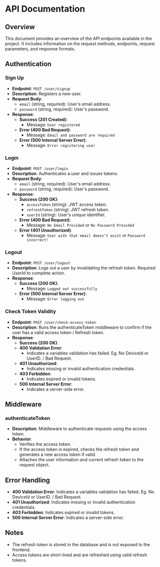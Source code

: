 # API Documentation

## Overview

This document provides an overview of the API endpoints available in the project. It includes information on the request methods, endpoints, request parameters, and response formats.

## Authentication

### Sign Up

- **Endpoint**: `POST /user/signup`
- **Description**: Registers a new user.
- **Request Body**:
  - `email` (string, required): User's email address.
  - `password` (string, required): User's password.
- **Response**:
  - **Success (201 Created)**:
    - Message: `User registered`
  - **Error (400 Bad Request)**:
    - Message: `Email and password are required`
  - **Error (500 Internal Server Error)**:
    - Message: `Error registering user`

### Login

- **Endpoint**: `POST /user/login`
- **Description**: Authenticates a user and issues tokens.
- **Request Body**:
  - `email` (string, required): User's email address.
  - `password` (string, required): User's password.
- **Response**:
  - **Success (200 OK)**:
    - `accessToken` (string): JWT access token.
    - `refreshToken` (string): JWT refresh token.
    - `userId` (string): User's unique identifier.
  - **Error (400 Bad Request)**:
    - Message: `No Email Provided` or `No Password Provided`
  - **Error (401 Unauthorized)**:
    - Message: `User with that email doesn’t exist` or `Password incorrect!`

### Logout

- **Endpoint**: `POST /user/logout`
- **Description**: Logs out a user by invalidating the refresh token. Required UserId to complete action.
- **Response**:
  - **Success (200 OK)**:
    - Message: `Logged out successfully`
  - **Error (500 Internal Server Error)**:
    - Message: `Error logging out`

### Check Token Validity
  - **Endpoint**: `POST /user/check-access-token`
  - **Description**: Runs the authenticateToken middleware to confirm if the user has a valid access token / Refresh token.
  - **Response**:
    - **Success (200 OK)**:
    - **400 Validation Error**: 
      - Indicates a variables validation has failed. Eg. No DeviceId or UserID. / Bad Request.
    - **401 Unauthorized**: 
      - Indicates missing or invalid authentication credentials.
    - **403 Forbidden**: 
      - Indicates expired or invalid tokens.
    - **500 Internal Server Error**: 
      - Indicates a server-side error.

## Middleware

### authenticateToken

- **Description**: Middleware to authenticate requests using the access token.
- **Behavior**:
  - Verifies the access token.
  - If the access token is expired, checks the refresh token and generates a new access token if valid.
  - Attaches the user information and current refresh token to the request object.

## Error Handling
- **400 Validation Error**: Indicates a variables validation has failed. Eg. No DeviceId or UserID. / Bad Request.
- **401 Unauthorized**: Indicates missing or invalid authentication credentials.
- **403 Forbidden**: Indicates expired or invalid tokens.
- **500 Internal Server Error**: Indicates a server-side error.

## Notes

- The refresh token is stored in the database and is not exposed to the frontend.
- Access tokens are short-lived and are refreshed using valid refresh tokens.